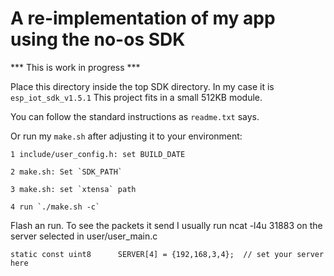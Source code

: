 A re-implementation of my app using the no-os SDK
===

*** This is work in progress ***

Place this directory inside the top SDK directory. In my case it is `esp_iot_sdk_v1.5.1`
This project fits in a small 512KB module.

You can follow the standard instructions as `readme.txt` says.

Or run my `make.sh` after adjusting it to your environment:

	1 include/user_config.h: set BUILD_DATE

	2 make.sh: Set `SDK_PATH`

	3 make.sh: set `xtensa` path

	4 run `./make.sh -c`

Flash an run.
To see the packets it send I usually run
	ncat -l4u 31883
on the server selected in user/user_main.c

	static const uint8      SERVER[4] = {192,168,3,4};	// set your server here

